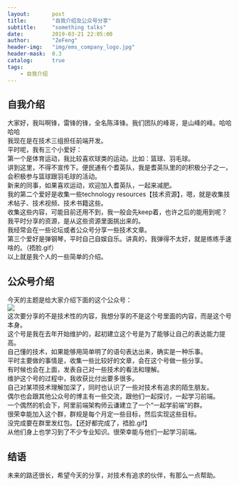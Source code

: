 ```yaml
---
layout:       post
title:        "自我介绍及公众号分享"
subtitle:     "something talks"
date:         2019-03-21 22:05:00
author:       "ZeFeng"
header-img:   "img/ems_company_logo.jpg"
header-mask:  0.3
catalog:      true
tags:
    - 自我介绍
---
```


## 自我介绍
大家好，我叫啊锋，雷锋的锋，全名陈泽锋。我们团队的峰哥，是山峰的峰。哈哈哈哈<br>
我现在是在技术三组担任前端开发。<br>
平时呢，我有三个小爱好：<br>
第一个是体育运动，我比较喜欢球类的运动。比如：篮球、羽毛球。<br>
讲到这里，不得不宣传下。便民通有个耆英队，我是耆英队里的的积极分子之一，会积极参与篮球跟羽毛球的活动。<br>
新来的同事，如果喜欢运动，欢迎加入耆英队，一起来减肥。<br>
我的第二个爱好是收集一些technology resources【技术资源】，嗯，就是收集技术帖子、技术视频、技术书籍这些。<br>
收集这些内容，可能目前还用不到，我一般会先keep着，也许之后的能用到呢？<br>
我平时分享的资源，是从这些资源里面挑出来的。<br>
我经常会在一些论坛或者公众号分享一些技术文章。<br>
第三个爱好是弹钢琴，平时自己自娱自乐。讲真的，我弹得不太好，就是练练手速啥的。（捂脸.gif）<br>
以上就是我个人的一些简单的介绍。<br>

## 公众号介绍
今天的主题是给大家介绍下面的这个公众号：<br>
<img src="https://00feng00.github.io/img/wechatOfficialAccounts.jpg"><br>
这次要分享的不是技术性的内容，我想分享的不是这个号里面的内容，而是这个号本身。<br>
这个号是我在去年开始维护的，起初建立这个号是为了能够让自己的表达能力提高。<br>
自己懂的技术，如果能够用简单明了的语句表达出来，确实是一种乐事。<br>
平时主要做的事情是，收集一些比较好的文章，会在这个号做一些分享。<br>
有时候也会在上面，发表自己对一些技术的看法和理解。<br>
维护这个号的过程中，我收获比付出要多很多。<br>
自己对某项技术理解加深了，同时也认识了一些对技术有追求的陌生朋友。<br>
偶尔也会跟其他公众号的博主有一些交流，跟他们一起探讨，一起学习前端。<br>
一个偶然的机会下，阿里前端架构师云谦建立了一个“一起学前端”的群。<br>
很荣幸能加入这个群，群规是每个月定一些目标，然后实现这些目标。<br>
没完成要在群里发红包。【还好都完成了，捂脸.gif】<br>
从他们身上也学习到了不少专业知识。很荣幸能与他们一起学习前端。<br>


## 结语
未来的路还很长，希望今天的分享，对技术有追求的伙伴，有那么一点帮助。


